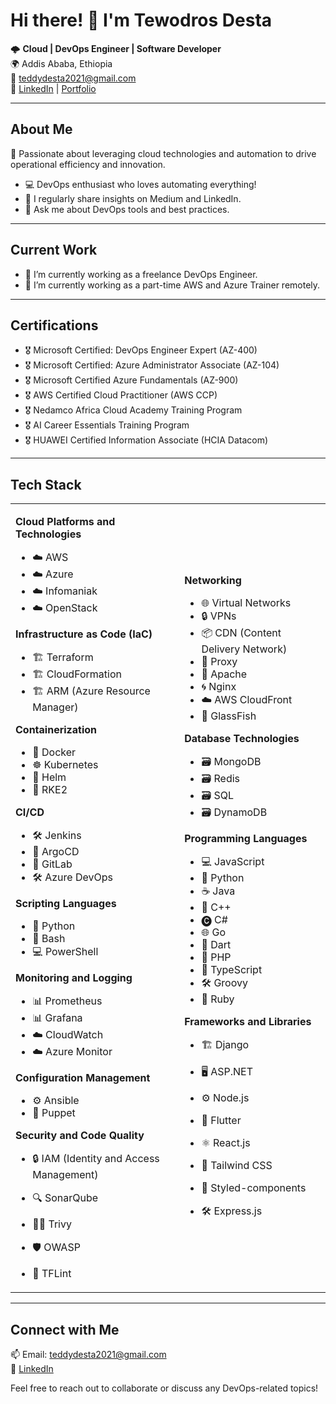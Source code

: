 # Hi there! 👋 I'm Tewodros Desta

🌩️ **Cloud | DevOps Engineer | Software Developer**  
🌍 Addis Ababa, Ethiopia  
📧 teddydesta2021@gmail.com  
🔗 [LinkedIn](https://www.linkedin.com/in/tewodros-desta/) | [Portfolio](https://medium.com/@teddy2000)

---

## About Me

🚀 Passionate about leveraging cloud technologies and automation to drive operational efficiency and innovation.

- 💻 DevOps enthusiast who loves automating everything!
- 📝 I regularly share insights on Medium and LinkedIn.
- 💬 Ask me about DevOps tools and best practices.

---

## Current Work

- 🔭 I’m currently working as a freelance DevOps Engineer.
- 🌱 I’m currently working as a part-time AWS and Azure Trainer remotely.

---

## Certifications
- 🎖 Microsoft Certified: DevOps Engineer Expert (AZ-400)
- 🎖 Microsoft Certified: Azure Administrator Associate (AZ-104)
- 🎖 Microsoft Certified Azure Fundamentals (AZ-900)
- 🎖 AWS Certified Cloud Practitioner (AWS CCP)
- 🎖 Nedamco Africa Cloud Academy Training Program
- 🎖 AI Career Essentials Training Program
- 🎖 HUAWEI Certified Information Associate (HCIA Datacom)

---

## Tech Stack

<table>
  <tr>
    <td>

**Cloud Platforms and Technologies**  
- ☁️ AWS  
- ☁️ Azure  
- ☁️ Infomaniak  
- ☁️ OpenStack  

**Infrastructure as Code (IaC)**  
- 🏗️ Terraform  
- 🏗️ CloudFormation  
- 🏗️ ARM (Azure Resource Manager)  

**Containerization**  
- 🐳 Docker  
- ☸️ Kubernetes  
- 🎩 Helm  
- 🚀 RKE2  

**CI/CD**  
- 🛠️ Jenkins  
- 🔄 ArgoCD  
- 🧩 GitLab  
- 🛠️ Azure DevOps  

**Scripting Languages**  
- 🐍 Python  
- 🐚 Bash  
- 💻 PowerShell  

**Monitoring and Logging**  
- 📊 Prometheus  
- 📊 Grafana  
- ☁️ CloudWatch  
- ☁️ Azure Monitor  

**Configuration Management**  
- ⚙️ Ansible  
- 🤖 Puppet  

**Security and Code Quality**  
- 🔒 IAM (Identity and Access Management)  
- 🔍 SonarQube  
- 🕵️‍♂️ Trivy  
- 🛡️ OWASP  
- 🧱 TFLint  

    </td>
    <td>

**Networking**  
- 🌐 Virtual Networks  
- 🔒 VPNs  
- 📦 CDN (Content Delivery Network)  
- 🔄 Proxy  
- 🔧 Apache  
- 🌀 Nginx  
- ☁️ AWS CloudFront  
- 🌉 GlassFish  

**Database Technologies**  
- 🗃️ MongoDB  
- 🗃️ Redis  
- 🗃️ SQL  
- 🗃️ DynamoDB  

**Programming Languages**  
- 💻 JavaScript  
- 🐍 Python  
- ☕ Java  
- 💾 C++  
- 🅒 C#  
- 🌐 Go  
- 🎯 Dart  
- 🐘 PHP  
- 📜 TypeScript  
- 🛠️ Groovy  
- 💎 Ruby  

**Frameworks and Libraries**  
- 🏗️ Django  
- 🖥️ ASP.NET  
- ⚙️ Node.js  
- 🦋 Flutter  
- ⚛️ React.js  
- 🎨 Tailwind CSS  
- 🧩 Styled-components  
- 🛠️ Express.js  

    </td>
  </tr>
</table>

---

## Connect with Me

📫 Email: teddydesta2021@gmail.com  
🔗 [LinkedIn](https://www.linkedin.com/in/tewodros-desta/)

Feel free to reach out to collaborate or discuss any DevOps-related topics!
